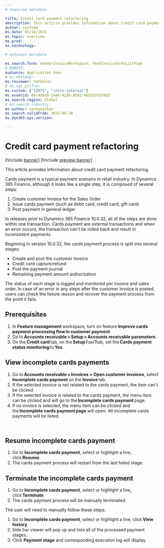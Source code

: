 ```yaml
---
# required metadata

title: Credit card payment refactoring
description: This article provides information about credit card payment refactoring.
author: sunfzam
ms.date: 02/14/2023
ms.topic: overview
ms.prod: 
ms.technology: 

# optional metadata

ms.search.form: VendorInvoiceWorkspace, VendInvoiceInfoListPage
# ROBOTS: 
audience: Application User
# ms.devlang: 
ms.reviewer: twheeloc
# ms.tgt_pltfrm: 
ms.custom: ["13971", "intro-internal"]
ms.assetid: 0ec4dbc0-2eeb-423b-8592-4b5d37e559d3
ms.search.region: Global
# ms.search.industry: 
ms.author: zezhangzhao
ms.search.validFrom: 2022-09-28
ms.dyn365.ops.version: 

---
```


#  Credit card payment refactoring

[!include [banner](../includes/banner.md)]
[!include [preview banner](../includes/preview-banner.md)]

This article provides information about credit card payment refactoring.

Cards payment is a typical payment scenario in retail industry. In Dynamics 365 Finance, although it looks like a single step, it is composed of several steps: 
1. Create customer invoice for the Sales Order 
2. Issue cards payment (such as debit card, credit card, gift card) 
3. Post payment in general ledger 

In releases prior to Dynamics 365 Finance 10.0.32, all of the steps are done within one transaction. Cards payment are external transactions and when an error occurs, the transaction can't be rolled back and result in inconsistent payments. 

 

Beginning in version 10.0.32, the cards payment process is split into several stages: 
 - Create and post the customer invoice 
 - Credit card capture/refund 
 - Post the payment journal  
 - Remaining payment amount authorization  
 
The status of each stage is logged and monitored per invoice and sales order. In case of an error in any steps after the customer invoice is posted, users can check the failure reason and recover the payment process from the point it fails. 

## Prerequisites  

1. In **Feature management** workspace, turn on feature **Improve cards payment processing flow in customer payment**.  
2. Go to **Accounts receivable > Setup > Accounts receivable parameters**. 
3. On the **Credit card** tab, on the **Setup** FastTtab, set the **Cards payment status monitoring** to **Yes**.  

## View incomplete cards payments  

1. Go to **Accounts receivable > Invoices > Open customer invoices**, select **Incomplete cards payment** on the **Invoice** tab.
2. If the selected invoice is not related to the cards payment, the item can't be clicked. 
3. If the selected invoice is related to the cards payment, the menu item can be clicked and will go to the **Incomplete cards payment** page.
4. If no invoice is selected, the menu item can be clicked and the **Incomplete cards payment page** will open. All incomplete cards payments will be listed.  

  

## Resume incomplete cards payment
1. Go to **Incomplete cards payment**, select or highlight a line, click **Resume**. 
2. The cards payment process will restart from the last failed stage.  

## Terminate the incomplete cards payment 
1. Go to **Incomplete cards payment**, select or highlight a line, click **Terminate**. 
2. The cards payment process will be manually terminated. 


The user will need to manually follow these steps:   
1. Go to **Incomplete cards payment**, select or highlight a line, click **View history**. 
2. Side bar viewer will pop up and lists all of the processed payment stages. 
3. Click **Payment stage** and corresponding execution log will display.  
